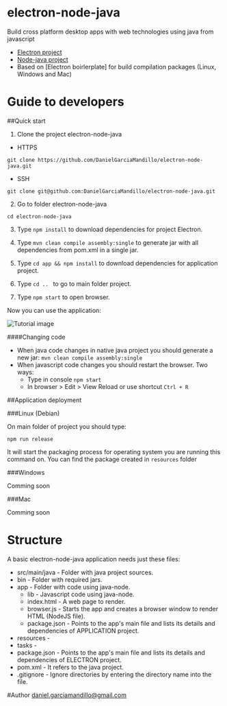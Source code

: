 # electron-node-java

Build cross platform desktop apps with web technologies using java from javascript

- [Electron project]
- [Node-java project]
- Based on [Electron boirlerplate] for build compilation packages (Linux, Windows and Mac)

# Guide to developers 

##Quick start

1) Clone the project electron-node-java

* HTTPS

```git clone https://github.com/DanielGarciaMandillo/electron-node-java.git```

* SSH

```git clone git@github.com:DanielGarciaMandillo/electron-node-java.git```

2) Go to folder electron-node-java

```cd electron-node-java```

3) Type ```npm install``` to download dependencies for project Electron.

4) Type ```mvn clean compile assembly:single``` to generate jar with all dependencies from pom.xml in a single jar.

5) Type ```cd app && npm install``` to download dependencies for application project.

6) Type ```cd .. ``` to go to main folder project.

7) Type ```npm start``` to open browser.

Now you can use the application:

![Tutorial image][image-tutorial]

####Changing code

- When java code changes in native java project you should generate a new jar: ```mvn clean compile assembly:single```
- When javascript code changes you should restart the browser. Two ways:
	* Type in console ```npm start```
	* In browser > Edit > View Reload or use shortcut ```Ctrl + R```

##Application deployment

###Linux (Debian)

On main folder of project you should type:

```npm run release```

It will start the packaging process for operating system you are running this command on. You can find the package created in ```resources``` folder

###Windows

Comming soon

###Mac

Comming soon


# Structure

A basic electron-node-java application needs just these files:

* src/main/java - Folder with java project sources.
* bin - Folder with required jars.
* app - Folder with code using java-node.
	* lib - Javascript code using java-node.
	* index.html - A web page to render.
	* browser.js - Starts the app and creates a browser window to render HTML (NodeJS file).
	* package.json - Points to the app's main file and lists its details and dependencies of APPLICATION project.
* resources - 
* tasks - 
* package.json - Points to the app's main file and lists its details and dependencies of ELECTRON project.
* pom.xml - It refers to the java project.
* .gitignore - Ignore directories by entering the directory name into the file.


#Author
daniel.garciamandillo@gmail.com

[electron docs]: https://github.com/atom/electron/blob/master/docs/tutorial/using-native-node-modules.md
[Electron project]: https://github.com/mafintosh/electron-prebuilt
[Electron boilerplate]: https://github.com/szwacz/electron-boilerplate
[Node-java project]: https://github.com/joeferner/node-java
[image-tutorial]: https://github.com/DanielGarciaMandillo/electron-node-java/blob/master/app/img/tutorial.png "Tutorial image"
